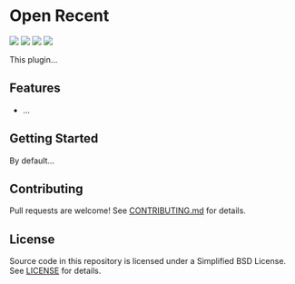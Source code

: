 # Open Recent

[![](https://github.com/sstallion/obsidian-open-recent/actions/workflows/ci.yml/badge.svg?branch=master)][1]
[![](https://img.shields.io/badge/dynamic/json?url=https%3A%2F%2Fraw.githubusercontent.com%2Fsstallion%2Fobsidian-open-recent%2Frefs%2Fheads%2Fmaster%2Fmanifest.json&query=minAppVersion&suffix=%2B&label=Obsidian&color=7c3aed)][2]
[![](https://img.shields.io/badge/dynamic/json?url=https%3A%2F%2Fraw.githubusercontent.com%2Fsstallion%2Fobsidian-open-recent%2Frefs%2Fheads%2Fmaster%2Fmanifest.json&query=version&label=latest)][3]
[![](https://img.shields.io/github/license/sstallion/obsidian-open-recent.svg)][4]

This plugin...

## Features

- ...

## Getting Started

By default...

## Contributing

Pull requests are welcome! See [CONTRIBUTING.md][5] for details.

## License

Source code in this repository is licensed under a Simplified BSD License. See
[LICENSE][4] for details.

[1]: https://github.com/sstallion/obsidian-open-recent/actions/workflows/ci.yml
[2]: https://github.com/sstallion/obsidian-open-recent/blob/master/manifest.json
[3]: https://github.com/sstallion/obsidian-open-recent/releases/latest
[4]: https://github.com/sstallion/obsidian-open-recent/blob/master/LICENSE
[5]: https://github.com/sstallion/obsidian-open-recent/blob/master/CONTRIBUTING.md
